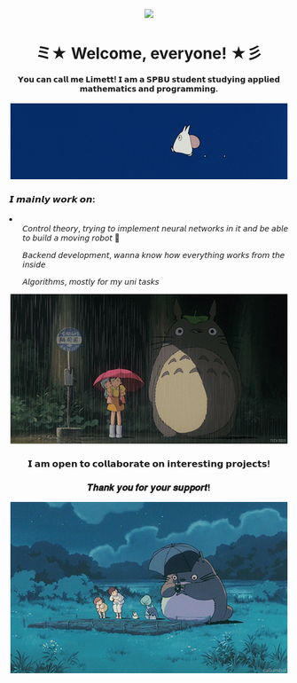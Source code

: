 <div align="center">
  <img src="https://github.com/limett17/limett17/blob/main/gifs/bb2bd06afd95e9cd0f370cdc622a66bf.gif">
  <h1>ミ★ Welcome, everyone! ★彡</h1>
  <h4>𝗬𝗼𝘂 𝗰𝗮𝗻 𝗰𝗮𝗹𝗹 𝗺𝗲 𝗟𝗶𝗺𝗲𝘁𝘁! 𝗜 𝗮𝗺 𝗮 𝗦𝗣𝗕𝗨 𝘀𝘁𝘂𝗱𝗲𝗻𝘁 𝘀𝘁𝘂𝗱𝘆𝗶𝗻𝗴 𝗮𝗽𝗽𝗹𝗶𝗲𝗱 𝗺𝗮𝘁𝗵𝗲𝗺𝗮𝘁𝗶𝗰𝘀 𝗮𝗻𝗱 𝗽𝗿𝗼𝗴𝗿𝗮𝗺𝗺𝗶𝗻𝗴.</h4>
</div>

<div align="center">
  
</div>
<div align="center">
  <img src="https://github.com/limett17/limett17/blob/main/gifs/33d4b1695d567bdc8a70e627fc6eac2a (1).gif">
</div>
<h3>𝙄 𝙢𝙖𝙞𝙣𝙡𝙮 𝙬𝙤𝙧𝙠 𝙤𝙣:</h3>
<li>
<ul>𝘊𝘰𝘯𝘵𝘳𝘰𝘭 𝘵𝘩𝘦𝘰𝘳𝘺, 𝘵𝘳𝘺𝘪𝘯𝘨 𝘵𝘰 𝘪𝘮𝘱𝘭𝘦𝘮𝘦𝘯𝘵 𝘯𝘦𝘶𝘳𝘢𝘭 𝘯𝘦𝘵𝘸𝘰𝘳𝘬𝘴 𝘪𝘯 𝘪𝘵 𝘢𝘯𝘥 𝘣𝘦 𝘢𝘣𝘭𝘦 𝘵𝘰 𝘣𝘶𝘪𝘭𝘥 𝘢 𝘮𝘰𝘷𝘪𝘯𝘨 𝘳𝘰𝘣𝘰𝘵 🤖</ul>
<ul>𝘉𝘢𝘤𝘬𝘦𝘯𝘥 𝘥𝘦𝘷𝘦𝘭𝘰𝘱𝘮𝘦𝘯𝘵, 𝘸𝘢𝘯𝘯𝘢 𝘬𝘯𝘰𝘸 𝘩𝘰𝘸 𝘦𝘷𝘦𝘳𝘺𝘵𝘩𝘪𝘯𝘨 𝘸𝘰𝘳𝘬𝘴 𝘧𝘳𝘰𝘮 𝘵𝘩𝘦 𝘪𝘯𝘴𝘪𝘥𝘦</ul>
<ul>𝘈𝘭𝘨𝘰𝘳𝘪𝘵𝘩𝘮𝘴, 𝘮𝘰𝘴𝘵𝘭𝘺 𝘧𝘰𝘳 𝘮𝘺 𝘶𝘯𝘪 𝘵𝘢𝘴𝘬𝘴</ul>
</li>

<div align="center">
  <img src="https://github.com/limett17/limett17/blob/main/gifs/3d2d416c53e6d0b2d6b157edf1e4b1db.gif">
<h3>𝗜 𝗮𝗺 𝗼𝗽𝗲𝗻 𝘁𝗼 𝗰𝗼𝗹𝗹𝗮𝗯𝗼𝗿𝗮𝘁𝗲 𝗼𝗻 𝗶𝗻𝘁𝗲𝗿𝗲𝘀𝘁𝗶𝗻𝗴 𝗽𝗿𝗼𝗷𝗲𝗰𝘁𝘀!</h3>
</div>


<div align="center">
  <h3>𝑻𝒉𝒂𝒏𝒌 𝒚𝒐𝒖 𝒇𝒐𝒓 𝒚𝒐𝒖𝒓 𝒔𝒖𝒑𝒑𝒐𝒓𝒕!</h3>
  <img src="https://github.com/limett17/limett17/blob/main/gifs/b632c0849ecde88c23e7d90fe174d7c5.gif">
</div>
